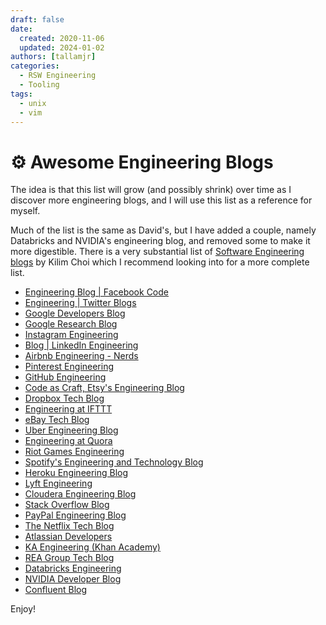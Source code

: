 ```yaml
---
draft: false
date:
  created: 2020-11-06
  updated: 2024-01-02
authors: [tallamjr]
categories:
  - RSW Engineering
  - Tooling
tags:
  - unix
  - vim
---
```


# ⚙️ **Awesome Engineering Blogs**

The idea is that this list will grow (and possibly shrink) over time as I discover more engineering
blogs, and I will use this list as a reference for myself.

<!-- more -->

Much of the list is the same as David's, but I have added a couple, namely Databricks and NVIDIA's
engineering blog, and removed some to make it more digestible. There is a very substantial list of
[Software Engineering blogs](https://github.com/kilimchoi/engineering-blogs) by Kilim Choi which I
recommend looking into for a more complete list.

- [Engineering Blog | Facebook Code](https://code.facebook.com/posts)
- [Engineering | Twitter Blogs](https://blog.twitter.com/engineering)
- [Google Developers Blog](https://developers.googleblog.com/)
- [Google Research Blog](https://research.googleblog.com/)
- [Instagram Engineering](https://engineering.instagram.com/@InstagramEng)
- [Blog | LinkedIn Engineering](https://engineering.linkedin.com/blog)
- [Airbnb Engineering - Nerds](http://nerds.airbnb.com/)
- [Pinterest Engineering](https://engineering.pinterest.com/)
- [GitHub Engineering](https://githubengineering.com/)
- [Code as Craft, Etsy's Engineering Blog](https://codeascraft.com/)
- [Dropbox Tech Blog](https://blogs.dropbox.com/tech/)
- [Engineering at IFTTT](http://engineering.ifttt.com/)
- [eBay Tech Blog](http://www.ebaytechblog.com/)
- [Uber Engineering Blog](https://eng.uber.com/)
- [Engineering at Quora](https://engineering.quora.com/)
- [Riot Games Engineering](https://engineering.riotgames.com/)
- [Spotify's Engineering and Technology Blog](https://labs.spotify.com/)
- [Heroku Engineering Blog](https://blog.heroku.com/engineering)
- [Lyft Engineering](https://eng.lyft.com/)
- [Cloudera Engineering Blog](https://blog.cloudera.com/)
- [Stack Overflow Blog](https://stackoverflow.blog/engineering/)
- [PayPal Engineering Blog](https://www.paypal-engineering.com/)
- [The Netflix Tech Blog](http://techblog.netflix.com/)
- [Atlassian Developers](https://developer.atlassian.com/blog/)
- [KA Engineering (Khan Academy)](http://engineering.khanacademy.org/)
- [REA Group Tech Blog](http://rea.tech/)
- [Databricks Engineering](https://databricks.com/blog/category/engineering)
- [NVIDIA Developer Blog](https://devblogs.nvidia.com/)
- [Confluent Blog](https://www.confluent.io/blog)

Enjoy!
